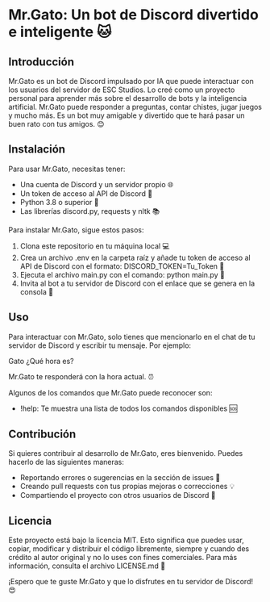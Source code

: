 # Mr.Gato: Un bot de Discord divertido e inteligente 🐱

## Introducción
Mr.Gato es un bot de Discord impulsado por IA que puede interactuar con los usuarios del servidor de ESC Studios. Lo creé como un proyecto personal para aprender más sobre el desarrollo de bots y la inteligencia artificial. Mr.Gato puede responder a preguntas, contar chistes, jugar juegos y mucho más. Es un bot muy amigable y divertido que te hará pasar un buen rato con tus amigos. 😊

## Instalación
Para usar Mr.Gato, necesitas tener:

- Una cuenta de Discord y un servidor propio 🌐
- Un token de acceso al API de Discord 🔑
- Python 3.8 o superior 🐍
- Las librerías discord.py, requests y nltk 📚

Para instalar Mr.Gato, sigue estos pasos:

1. Clona este repositorio en tu máquina local 💻
2. Crea un archivo .env en la carpeta raíz y añade tu token de acceso al API de Discord con el formato: DISCORD_TOKEN=Tu_Token 📝
3. Ejecuta el archivo main.py con el comando: python main.py 🚀
4. Invita al bot a tu servidor de Discord con el enlace que se genera en la consola 🔗

## Uso
Para interactuar con Mr.Gato, solo tienes que mencionarlo en el chat de tu servidor de Discord y escribir tu mensaje. Por ejemplo:

Gato ¿Qué hora es?

Mr.Gato te responderá con la hora actual. ⏰

Algunos de los comandos que Mr.Gato puede reconocer son:

- !help: Te muestra una lista de todos los comandos disponibles 🆘

## Contribución
Si quieres contribuir al desarrollo de Mr.Gato, eres bienvenido. Puedes hacerlo de las siguientes maneras:

- Reportando errores o sugerencias en la sección de issues 🐛
- Creando pull requests con tus propias mejoras o correcciones 💡
- Compartiendo el proyecto con otros usuarios de Discord 💬

## Licencia
Este proyecto está bajo la licencia MIT. Esto significa que puedes usar, copiar, modificar y distribuir el código libremente, siempre y cuando des crédito al autor original y no lo uses con fines comerciales. Para más información, consulta el archivo LICENSE.md 📄

¡Espero que te guste Mr.Gato y que lo disfrutes en tu servidor de Discord! 😍
